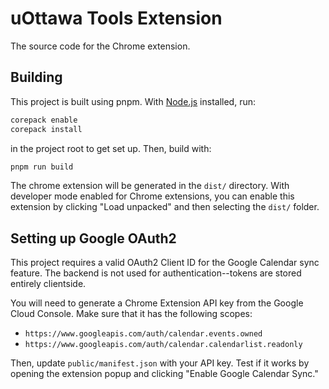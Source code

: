 # uOttawa Tools Extension

The source code for the Chrome extension.

## Building

This project is built using pnpm. With [Node.js](https://nodejs.org/en/download) installed, run:

```sh
corepack enable
corepack install
```

in the project root to get set up. Then, build with:

```sh
pnpm run build
```

The chrome extension will be generated in the `dist/` directory.
With developer mode enabled for Chrome extensions, you can enable this extension
by clicking "Load unpacked" and then selecting the `dist/` folder.


## Setting up Google OAuth2

This project requires a valid OAuth2 Client ID for the Google Calendar sync feature.
The backend is not used for authentication--tokens are stored entirely clientside.

You will need to generate a Chrome Extension API key from the Google Cloud Console.
Make sure that it has the following scopes:

- `https://www.googleapis.com/auth/calendar.events.owned`
- `https://www.googleapis.com/auth/calendar.calendarlist.readonly`

Then, update `public/manifest.json` with your API key.
Test if it works by opening the extension popup and clicking "Enable Google Calendar Sync."
